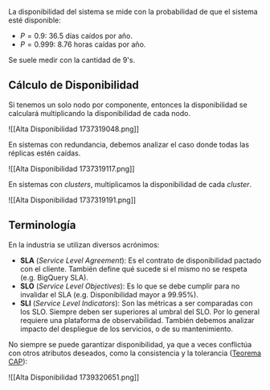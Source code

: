 La disponibilidad del sistema se mide con la probabilidad de que el sistema esté disponible:

- $P = 0.9$: 36.5 días caídos por año.
- $P = 0.999$: 8.76 horas caídas por año.

Se suele medir con la cantidad de 9's.

## Cálculo de Disponibilidad

Si tenemos un solo nodo por componente, entonces la disponibilidad se calculará multiplicando la disponibilidad de cada nodo.

![[Alta Disponibilidad 1737319048.png]]

En sistemas con redundancia, debemos analizar el caso donde todas las réplicas estén caídas.

![[Alta Disponibilidad 1737319117.png]]

En sistemas con *clusters*, multiplicamos la disponibilidad de cada *cluster*.

![[Alta Disponibilidad 1737319191.png]]

## Terminología

En la industria se utilizan diversos acrónimos:

- **SLA** (*Service Level Agreement*): Es el contrato de disponibilidad pactado con el cliente. También define qué sucede si el mismo no se respeta (e.g. BigQuery SLA).
- **SLO** (*Service Level Objectives*): Es lo que se debe cumplir para no invalidar el SLA (e.g. Disponibilidad mayor a 99.95%).
- **SLI** (*Service Level Indicators*): Son las métricas a ser comparadas con los SLO. Siempre deben ser superiores al umbral del SLO. Por lo general requiere una plataforma de observabilidad. También debemos analizar impacto del despliegue de los servicios, o de su mantenimiento.

No siempre se puede garantizar disponibilidad, ya que a veces conflictúa con otros atributos deseados, como la consistencia y la tolerancia ([Teorema CAP](https://en.wikipedia.org/wiki/CAP_theorem)):

![[Alta Disponibilidad 1739320651.png]]
